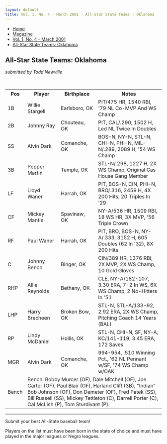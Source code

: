```yaml
---
layout: default
title: Vol. 1, No. 4 - March 2001 - All-Star State Teams - Oklahoma
---
```

<nav class="breadcrumb" aria-label="breadcrumbs">
  <ul>
    <li><a href="{{ site.url }}{{ site.baseurl }}/index.html">Home</a></li>
    <li><a href="../magazine-home.html">Magazine</a></li>
    <li><a href="bi_vol_1_no_4_home.html">Vol. 1, No. 4 - March 2001</a></li>
    <li class="is-active"><a href="#" aria-current="page">All-Star State Teams:  Oklahoma</a></li>
  </ul>
</nav>

<section class="storycontent all-star-state-teams">
  <h1>All-Star State Teams:  Oklahoma</h1>
  <p><em>submitted by Todd Newville</em></p>
  <br />

  <table>
  <tr>
  <th>Pos</th><th>Player</th><th>Birthplace</th><th>Notes</th>
  </tr>
  <tr>
  <td>1B</td><td>Willie Stargell</td><td>Earlsboro, OK</td><td>PIT/475 HR, 1540 RBI, '79 NL Co-MVP And WS Champ </td>
  </tr>
  <tr>
  <td>2B</td><td>Johnny Ray</td><td>Chouteau, OK</td><td>PIT, CAL/.290, 1502 H, Led NL Twice In Doubles</td>
  </tr>
  <tr>
  <td>SS</td><td>Alvin Dark</td><td>Comanche, OK</td><td>BOS-N, NY-N, STL-N, CHI-N, PHI-N, MIL-N/.289, 2089 H, '54 WS Champ</td>
  </tr>
  <tr>
  <td>3B</td><td>Pepper Martin</td><td>Temple, OK</td><td>STL-N/.298, 1227 H, 2X WS Champ, Original Gas House Gang Member</td>
  </tr>
  <tr>
  <td>LF</td><td>Lloyd Waner</td><td>Harrah, OK</td><td>PIT, BOS-N, CIN, PHI-N, BRO/.316, 2459 H, 4X 200 Hits, 20 Triples In '29</td>
  </tr>
  <tr>
  <td>CF</td><td>Mickey Mantle</td><td>Spavinaw, OK</td><td>NY-A/536 HR, 1509 RBI, 18 WS HR, 3X MVP, '56 Triple Crown</td>
  </tr>
  <tr>
  <td>RF</td><td>Paul Waner</td><td>Harrah, OK</td><td>PIT, BRO, BOS-N, NY-A/.333, 3152 H, 605 Doubles (62 In '32), 8X 200 Hits</td>
  </tr>
  <tr>
  <td>C</td><td>Johnny Bench</td><td>Binger, OK</td><td>CIN/389 HR, 1376 RBI, 2X MVP, 2X WS Champ, 10 Gold Gloves</td>
  </tr>
  <tr>
  <td>RHP</td><td>Allie Reynolds</td><td>Bethany, OK</td><td>CLE, NY-A/182-107, 3.30 ERA, 7-2 In WS, 6X WS Champ, 2 No-Hitters In '51</td>
  </tr>
  <tr>
  <td>LHP</td><td>Harry Brecheen</td><td>Broken Bow, OK</td><td>STL-N, STL-A/133-92, 2.92 ERA, 2X WS Champ, Pitching Coach 14 Years (BAL)</td>
  </tr>
  <tr>
  <td>RP</td><td>Lindy McDaniel</td><td>Hollis, OK</td><td>STL-N, CHI-N, SF, NY-A, KC/141-119, 3.45 ERA, 172 Saves</td>
  </tr>
  <tr>
  <td>MGR</td><td>Alvin Dark</td><td>Comanche, OK</td><td>994-954, .510 Winning Pct., '62 NL Pennant w/SF, '74 WS Champ w/OAK</td>
  </tr>
  <tr>
  <td>Bench</td>
  <td colspan="3">
    Bench: Bobby Murcer (OF), Dale Mitchell (OF), Joe Carter (OF), Paul Blair (OF), Harland Clift (3B), "Indian" Bob Johnson (OF), Don Demeter (OF), Fred Patek (SS), Bill Russell (SS), Mickey Tettleton (C), Darrell Porter (C), Cal McLish (P), Tom Sturdivant (P).
  </td>
  </tr>
  </table>

  <hr />

  <p>
    Submit your best All-State baseball team!
  </p>
  
  <p>
    Players on the list must have been born in the state of choice and must have played in the major leagues or Negro leagues.
  </p>
</section>
